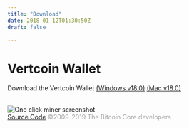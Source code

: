 ```yaml
---
title: "Download"
date: 2018-01-12T01:30:50Z
draft: false

---
```



<!-- # Desktop Wallet -->










# Vertcoin Wallet

Download the Vertcoin Wallet <a href="https://github.com/vertcoin-project/vertcoin-core/releases/download/0.14.0/vertcoin-qt-v0.14.0-win64.zip">(Windows v18.0)</a> <a href="https://github.com/vertcoin-project/vertcoin-core/releases/download/0.14.0/vertcoin-qt-v0.14.0-macos.dmg">(Mac v18.0)</a>
<br>
<br>

<div class="flex flex-wrap align-center justify-center downloadPicture">
      <div class="w-full sm:w-1/2 md:w-1/3 px-4 mb-12">
        <img src="/images/core.png" alt="One click miner screenshot">
      </div>
      <span><a href="https://github.com/vertcoin-project/vertcoin-core/archive/0.14.0.zip">Source Code</a></span>
      <span style="opacity: 0.4;">&copy;2009-2019 The Bitcoin Core developers</span>
</div>








